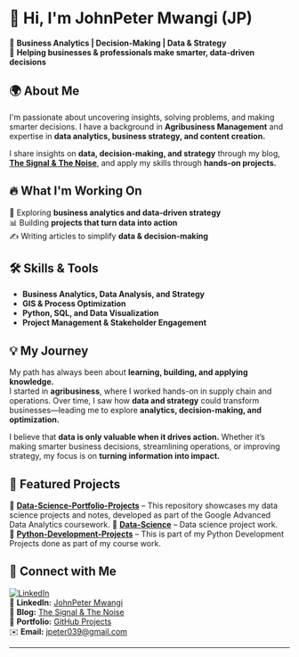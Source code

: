 # 👋 Hi, I'm JohnPeter Mwangi (JP)  

🔹 **Business Analytics | Decision-Making | Data & Strategy**  
🔹 **Helping businesses & professionals make smarter, data-driven decisions**  

## 🌍 About Me  
I'm passionate about uncovering insights, solving problems, and making smarter decisions. I have a background in **Agribusiness Management** and expertise in **data analytics, business strategy, and content creation.**  

I share insights on **data, decision-making, and strategy** through my blog, **[The Signal & The Noise](https://jpmwangimukuha.blogspot.com/)**, and apply my skills through **hands-on projects.**  

## 🔥 What I'm Working On  
🚀 Exploring **business analytics and data-driven strategy**  
📊 Building **projects that turn data into action**  
✍️ Writing articles to simplify **data & decision-making**  

## 🛠 Skills & Tools  
- **Business Analytics, Data Analysis, and Strategy**  
- **GIS & Process Optimization**  
- **Python, SQL, and Data Visualization**  
- **Project Management & Stakeholder Engagement**  

## 💡 My Journey  
My path has always been about **learning, building, and applying knowledge.**  
I started in **agribusiness**, where I worked hands-on in supply chain and operations. Over time, I saw how **data and strategy** could transform businesses—leading me to explore **analytics, decision-making, and optimization.**  

I believe that **data is only valuable when it drives action.** Whether it’s making smarter business decisions, streamlining operations, or improving strategy, my focus is on **turning information into impact.**  

## 📂 Featured Projects  
🔹 **[Data-Science-Portfolio-Projects](https://github.com/JPMwangi/Data-Science-Portfolio-Projects)** – This repository showcases my data science projects and notes, developed as part of the Google Advanced Data Analytics coursework.
🔹 **[Data-Science](https://github.com/JPMwangi/Data-Science)** – Data science project work.  
🔹 **[Python-Development-Projects](https://github.com/JPMwangi/Python-Development-Projects)** – This is part of my Python Development Projects done as part of my course work.  

## 📡 Connect with Me  
[![LinkedIn](https://img.shields.io/badge/LinkedIn-Profile-blue?style=flat&logo=linkedin)](https://ke.linkedin.com/in/johnpeter-mwangi-73a22b93)  
💼 **LinkedIn:** [JohnPeter Mwangi](https://ke.linkedin.com/in/johnpeter-mwangi-73a22b93)  
📜 **Blog:** [The Signal & The Noise](https://jpmwangimukuha.blogspot.com/)  
📂 **Portfolio:** [GitHub Projects](https://github.com/JPMwangi)  
✉️ **Email:** jpeter039@gmail.com  

---
